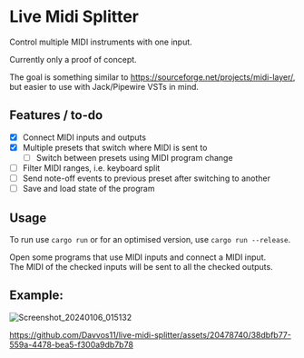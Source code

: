 # Live Midi Splitter

Control multiple MIDI instruments with one input.

Currently only a proof of concept.

The goal is something similar to https://sourceforge.net/projects/midi-layer/,
but easier to use with Jack/Pipewire VSTs in mind.

## Features / to-do

- [X] Connect MIDI inputs and outputs
- [X] Multiple presets that switch where MIDI is sent to
  - [ ] Switch between presets using MIDI program change
- [ ] Filter MIDI ranges, i.e. keyboard split
- [ ] Send note-off events to previous preset after switching to another
- [ ] Save and load state of the program

## Usage

To run use `cargo run` or for an optimised version, use `cargo run --release`.

Open some programs that use MIDI inputs and connect a MIDI input.  
The MIDI of the checked inputs will be sent to all the checked outputs.

## Example:

![Screenshot_20240106_015132](https://github.com/Davvos11/live-midi-splitter/assets/20478740/2a72af14-d8e6-4d30-99bf-a06229dd1155)

https://github.com/Davvos11/live-midi-splitter/assets/20478740/38dbfb77-559a-4478-bea5-f300a9db7b78
